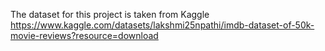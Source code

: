 The dataset for this project is taken from Kaggle
https://www.kaggle.com/datasets/lakshmi25npathi/imdb-dataset-of-50k-movie-reviews?resource=download